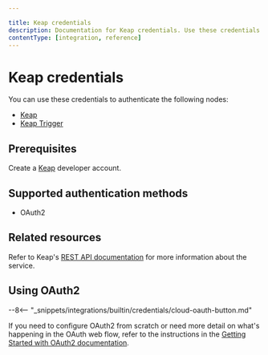 ```yaml
---

title: Keap credentials
description: Documentation for Keap credentials. Use these credentials to authenticate Keap in n8n, a workflow automation platform.
contentType: [integration, reference]
---
```


# Keap credentials

You can use these credentials to authenticate the following nodes:

- [Keap](/integrations/builtin/app-nodes/n8n-nodes-base.keap.md)
- [Keap Trigger](/integrations/builtin/trigger-nodes/n8n-nodes-base.keaptrigger.md)

## Prerequisites

Create a [Keap](https://developer.keap.com/) developer account.

## Supported authentication methods

- OAuth2

## Related resources

Refer to Keap's [REST API documentation](https://developer.keap.com/docs/restv2/) for more information about the service.

## Using OAuth2

--8<-- "_snippets/integrations/builtin/credentials/cloud-oauth-button.md"

If you need to configure OAuth2 from scratch or need more detail on what's happening in the OAuth web flow, refer to the instructions in the [Getting Started with OAuth2 documentation](https://developer.keap.com/getting-started-oauth-keys/).

